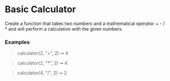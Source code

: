 # Basic Calculator

Create a function that takes two numbers and a mathematical operator + - / * and will perform a calculation with the given numbers.

### Examples

>calculator(2, "+", 2) ➞ 4

>calculator(2, "*", 2) ➞ 4

>calculator(4, "/", 2) ➞ 2